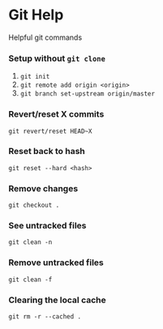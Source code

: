 # Git Help
Helpful git commands

### Setup without `git clone`
1. `git init`
2. `git remote add origin <origin>`
3. `git branch set-upstream origin/master`

### Revert/reset X commits
`git revert/reset HEAD~X`

### Reset back to hash
`git reset --hard <hash>`

### Remove changes
`git checkout .`

### See untracked files
`git clean -n`

### Remove untracked files
`git clean -f`

### Clearing the local cache
`git rm -r --cached .`
